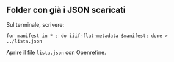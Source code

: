 ## Folder con già i JSON scaricati

Sul terminale, scrivere:

`for manifest in * ; do iiif-flat-metadata $manifest; done > ../lista.json`

Aprire il file `lista.json` con Openrefine.
